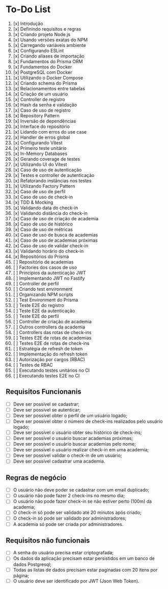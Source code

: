 # To-Do List

1. [x] Introdução
2. [x] Definindo requisitos e regras
3. [x] Criando projeto Node.js
4. [x] Usando versões exatas do NPM
5. [x] Carregando variáveis ambiente
6. [x] Configurando ESLint
7. [x] Criando aliases de importação
8. [x] Fundamentos do Prisma ORM
9. [x] Fundamentos do Docker
10. [x] PostgreSQL com Docker
11. [x] Utilizando o Docker Compose
12. [x] Criando schema do Prisma
13. [x] Relacionamentos entre tabelas
14. [x] Criação de um usuário
15. [x] Controller de registro
16. [x] Hash da senha e validação
17. [x] Caso de uso de registro
18. [x] Repository Pattern
19. [x] Inversão de dependências
20. [x] Interface do repositório
21. [x] Lidando com erros do use case
22. [x] Handler de erros global
23. [x] Configurando Vitest
24. [x] Primeiro teste unitário
25. [x] In-Memory Databases
26. [x] Gerando coverage de testes
27. [x] Utilizando UI do Vitest
28. [x] Caso de uso de autenticação
29. [x] Testes e controller de autenticação
30. [x] Refatorando instâncias nos testes
31. [x] Utilizando Factory Pattern
32. [x] Caso de uso de perfil
33. [x] Caso de uso de check-in
34. [x] TDD & Mocking
35. [x] Validando data do check-in
36. [x] Validando distância do check-in
37. [x] Caso de uso de criação de academia
38. [x] Caso de uso de histórico
39. [x] Caso de uso de métricas
40. [x] Caso de uso de busca de academias
41. [x] Caso de uso de academias próximas
42. [x] Caso de uso de validar check-in
43. [x] Validando horário do check-in
44. [x] Repositórios do Prisma
45. [ ] Repositório de academias
46. [ ] Factories dos casos de uso
47. [ ] Princípios da autenticação JWT
48. [ ] Implementando JWT no Fastify
49. [ ] Controller de perfil
50. [ ] Criando test environment
51. [ ] Organizando NPM scripts
52. [ ] Test Environment do Prisma
53. [ ] Teste E2E do registro
54. [ ] Teste E2E da autenticação
55. [ ] Teste E2E do perfil
56. [ ] Controller de criação de academia
57. [ ] Outros controllers da academia
58. [ ] Controllers das rotas de check-ins
59. [ ] Testes E2E de rotas de academias
60. [ ] Testes E2E de rotas de check-ins
61. [ ] Estratégia de refresh de token
62. [ ] Implementação do refresh token
63. [ ] Autorização por cargos (RBAC)
64. [ ] Testes de RBAC
65. [ ] Executando testes unitários no CI
66. [ ] Executando testes E2E no CI

## Requisitos Funcionanis

- [ ] Deve ser possível se cadastrar;
- [ ] Deve ser possível se autenticar;
- [ ] Deve ser possível obter o perfil de um usuário logado;
- [ ] Deve ser possível obter o número de check-ins realizados pelo usuário logado;
- [ ] Deve ser possível o usuário obter seu histórico de check-ins;
- [ ] Deve ser possível o usuário buscar academias próximas;
- [ ] Deve ser possível o usuário buscar academias pelo nome;
- [ ] Deve ser possível o usuário realizar check-in em uma academia;
- [ ] Deve ser possível validar o check-in de um usuário;
- [ ] Deve ser possível cadastrar uma academia.

## Regras de negócio

- [ ] O usuário não deve poder se cadastrar com um email duplicado;
- [ ] O usuário não pode fazer 2 check-ins no mesmo dia;
- [ ] O usuário não pode fazer check-in se não estiver perto (100m) da academia;
- [ ] O check-in só pode ser validado até 20 minutos após criado;
- [ ] O check-in só pode ser validado por administradores;
- [ ] A academia só pode ser criada por administradores.

## Requisitos não funcionais

- [ ] A senha do usuário precisa estar criptografada;
- [ ] Os dados da aplicação precisam estar persistidos em um banco de dados Postgresql;
- [ ] Todas as listas de dados precisam estar paginadas com 20 itens por página;
- [ ] O usuário deve ser identificado por JWT (Json Web Token).
